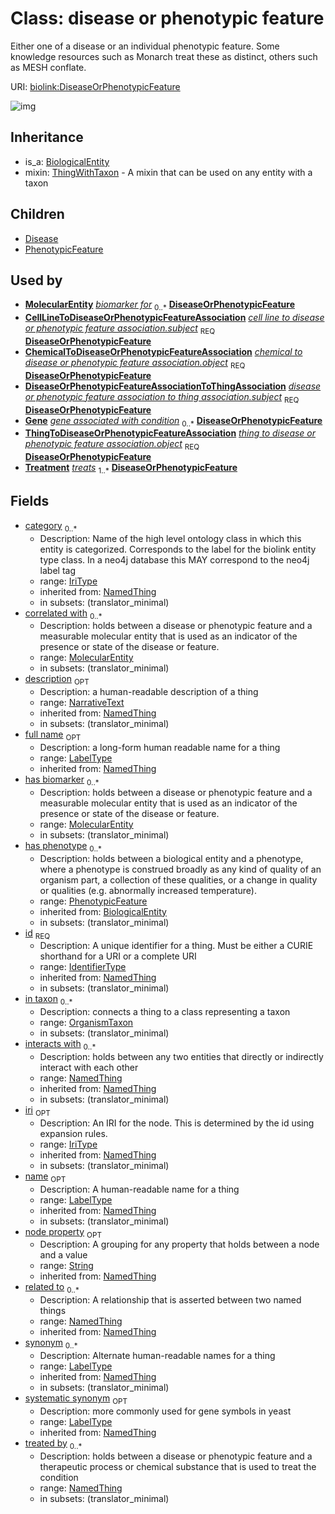 # Class: disease or phenotypic feature


Either one of a disease or an individual phenotypic feature. Some knowledge resources such as Monarch treat these as distinct, others such as MESH conflate.

URI: [biolink:DiseaseOrPhenotypicFeature](https://w3id.org/biolink/vocab/DiseaseOrPhenotypicFeature)

![img](http://yuml.me/diagram/nofunky;dir:TB/class/\[NamedThing]<filler(i)%200..1-%20\[DiseaseOrPhenotypicFeature|id(i):identifier_type;name(i):label_type%20%3F;category(i):iri_type%20*;node_property(i):string%20%3F;iri(i):iri_type%20%3F;synonym(i):label_type%20*;full_name(i):label_type%20%3F;description(i):narrative_text%20%3F;systematic_synonym(i):label_type%20%3F;creation_date(i):date%20%3F;update_date(i):date%20%3F;has_chemical_formula(i):chemical_formula_value%20%3F;aggregate_statistic(i):string%20%3F;interbase_coordinate(i):string%20%3F],%20\[OntologyClass]<has%20molecular%20consequence(i)%200..*-%20\[DiseaseOrPhenotypicFeature],%20\[NamedThing]<same%20as(i)%200..*-%20\[DiseaseOrPhenotypicFeature],%20\[NamedThing]<produces(i)%200..*-%20\[DiseaseOrPhenotypicFeature],%20\[Disease]<manifestation%20of(i)%200..*-%20\[DiseaseOrPhenotypicFeature],%20\[NamedThing]<derives%20from(i)%200..*-%20\[DiseaseOrPhenotypicFeature],%20\[NamedThing]<derives%20into(i)%200..*-%20\[DiseaseOrPhenotypicFeature],%20\[Occurrent]<capable%20of(i)%200..*-%20\[DiseaseOrPhenotypicFeature],%20\[Occurrent]<actively%20involved%20in(i)%200..*-%20\[DiseaseOrPhenotypicFeature],%20\[Occurrent]<participates%20in(i)%200..*-%20\[DiseaseOrPhenotypicFeature],%20\[NamedThing]<part%20of(i)%200..*-%20\[DiseaseOrPhenotypicFeature],%20\[NamedThing]<has%20part(i)%200..*-%20\[DiseaseOrPhenotypicFeature],%20\[NamedThing]<overlaps(i)%200..*-%20\[DiseaseOrPhenotypicFeature],%20\[NamedThing]<model%20of(i)%200..*-%20\[DiseaseOrPhenotypicFeature],%20\[NamedThing]<location%20of(i)%200..*-%20\[DiseaseOrPhenotypicFeature],%20\[NamedThing]<located%20in(i)%200..*-%20\[DiseaseOrPhenotypicFeature],%20\[NamedThing]<occurs%20in(i)%200..*-%20\[DiseaseOrPhenotypicFeature],%20\[NamedThing]<prevents(i)%200..*-%20\[DiseaseOrPhenotypicFeature],%20\[NamedThing]<causes(i)%200..*-%20\[DiseaseOrPhenotypicFeature],%20\[NamedThing]<contributes%20to(i)%200..*-%20\[DiseaseOrPhenotypicFeature],%20\[NamedThing]<predisposes(i)%200..*-%20\[DiseaseOrPhenotypicFeature],%20\[NamedThing]<affects%20risk%20for(i)%200..*-%20\[DiseaseOrPhenotypicFeature],%20\[NamedThing]<colocalizes%20with(i)%200..*-%20\[DiseaseOrPhenotypicFeature],%20\[NamedThing]<coexists%20with(i)%200..*-%20\[DiseaseOrPhenotypicFeature],%20\[NamedThing]<xenologous%20to(i)%200..*-%20\[DiseaseOrPhenotypicFeature],%20\[NamedThing]<orthologous%20to(i)%200..*-%20\[DiseaseOrPhenotypicFeature],%20\[NamedThing]<paralogous%20to(i)%200..*-%20\[DiseaseOrPhenotypicFeature],%20\[NamedThing]<homologous%20to(i)%200..*-%20\[DiseaseOrPhenotypicFeature],%20\[NamedThing]<disrupts(i)%200..*-%20\[DiseaseOrPhenotypicFeature],%20\[NamedThing]<negatively%20regulates(i)%200..*-%20\[DiseaseOrPhenotypicFeature],%20\[NamedThing]<positively%20regulates(i)%200..*-%20\[DiseaseOrPhenotypicFeature],%20\[NamedThing]<regulates(i)%200..*-%20\[DiseaseOrPhenotypicFeature],%20\[NamedThing]<affects(i)%200..*-%20\[DiseaseOrPhenotypicFeature],%20\[NamedThing]<physically%20interacts%20with(i)%200..*-%20\[DiseaseOrPhenotypicFeature],%20\[NamedThing]<interacts%20with(i)%200..*-%20\[DiseaseOrPhenotypicFeature],%20\[NamedThing]<related%20to(i)%200..*-%20\[DiseaseOrPhenotypicFeature],%20\[PhenotypicFeature]<has%20phenotype(i)%200..*-%20\[DiseaseOrPhenotypicFeature],%20\[OrganismTaxon]<in%20taxon%200..*-%20\[DiseaseOrPhenotypicFeature],%20\[NamedThing]<treated%20by%200..*-%20\[DiseaseOrPhenotypicFeature],%20\[MolecularEntity]<has%20biomarker%200..*-%20\[DiseaseOrPhenotypicFeature],%20\[MolecularEntity]<correlated%20with%200..*-%20\[DiseaseOrPhenotypicFeature],%20\[MolecularEntity]-%20biomarker%20for%200..*>\[DiseaseOrPhenotypicFeature],%20\[CellLineToDiseaseOrPhenotypicFeatureAssociation]-%20subject%201..1>\[DiseaseOrPhenotypicFeature],%20\[ChemicalToDiseaseOrPhenotypicFeatureAssociation]-%20object%201..1>\[DiseaseOrPhenotypicFeature],%20\[DiseaseOrPhenotypicFeatureAssociationToThingAssociation]-%20subject%201..1>\[DiseaseOrPhenotypicFeature],%20\[Gene]-%20gene%20associated%20with%20condition%200..*>\[DiseaseOrPhenotypicFeature],%20\[ThingToDiseaseOrPhenotypicFeatureAssociation]-%20object%201..1>\[DiseaseOrPhenotypicFeature],%20\[Treatment]-%20treats%201..*>\[DiseaseOrPhenotypicFeature],%20\[DiseaseOrPhenotypicFeature]uses%20-.->\[ThingWithTaxon],%20\[DiseaseOrPhenotypicFeature]^-\[PhenotypicFeature],%20\[DiseaseOrPhenotypicFeature]^-\[Disease],%20\[BiologicalEntity]^-\[DiseaseOrPhenotypicFeature])
## Inheritance

 *  is_a: [BiologicalEntity](BiologicalEntity.md)
 *  mixin: [ThingWithTaxon](ThingWithTaxon.md) - A mixin that can be used on any entity with a taxon
## Children

 * [Disease](Disease.md)
 * [PhenotypicFeature](PhenotypicFeature.md)
## Used by

 *  **[MolecularEntity](MolecularEntity.md)** *[biomarker for](biomarker_for.md)*  <sub>0..*</sub>  **[DiseaseOrPhenotypicFeature](DiseaseOrPhenotypicFeature.md)**
 *  **[CellLineToDiseaseOrPhenotypicFeatureAssociation](CellLineToDiseaseOrPhenotypicFeatureAssociation.md)** *[cell line to disease or phenotypic feature association.subject](cell_line_to_disease_or_phenotypic_feature_association_subject.md)*  <sub>REQ</sub>  **[DiseaseOrPhenotypicFeature](DiseaseOrPhenotypicFeature.md)**
 *  **[ChemicalToDiseaseOrPhenotypicFeatureAssociation](ChemicalToDiseaseOrPhenotypicFeatureAssociation.md)** *[chemical to disease or phenotypic feature association.object](chemical_to_disease_or_phenotypic_feature_association_object.md)*  <sub>REQ</sub>  **[DiseaseOrPhenotypicFeature](DiseaseOrPhenotypicFeature.md)**
 *  **[DiseaseOrPhenotypicFeatureAssociationToThingAssociation](DiseaseOrPhenotypicFeatureAssociationToThingAssociation.md)** *[disease or phenotypic feature association to thing association.subject](disease_or_phenotypic_feature_association_to_thing_association_subject.md)*  <sub>REQ</sub>  **[DiseaseOrPhenotypicFeature](DiseaseOrPhenotypicFeature.md)**
 *  **[Gene](Gene.md)** *[gene associated with condition](gene_associated_with_condition.md)*  <sub>0..*</sub>  **[DiseaseOrPhenotypicFeature](DiseaseOrPhenotypicFeature.md)**
 *  **[ThingToDiseaseOrPhenotypicFeatureAssociation](ThingToDiseaseOrPhenotypicFeatureAssociation.md)** *[thing to disease or phenotypic feature association.object](thing_to_disease_or_phenotypic_feature_association_object.md)*  <sub>REQ</sub>  **[DiseaseOrPhenotypicFeature](DiseaseOrPhenotypicFeature.md)**
 *  **[Treatment](Treatment.md)** *[treats](treats.md)*  <sub>1..*</sub>  **[DiseaseOrPhenotypicFeature](DiseaseOrPhenotypicFeature.md)**
## Fields

 * [category](category.md)  <sub>0..*</sub>
    * Description: Name of the high level ontology class in which this entity is categorized. Corresponds to the label for the biolink entity type class. In a neo4j database this MAY correspond to the neo4j label tag
    * range: [IriType](IriType.md)
    * inherited from: [NamedThing](NamedThing.md)
    * in subsets: (translator_minimal)
 * [correlated with](correlated_with.md)  <sub>0..*</sub>
    * Description: holds between a disease or phenotypic feature and a measurable molecular entity that is used as an indicator of the presence or state of the disease or feature.
    * range: [MolecularEntity](MolecularEntity.md)
    * in subsets: (translator_minimal)
 * [description](description.md)  <sub>OPT</sub>
    * Description: a human-readable description of a thing
    * range: [NarrativeText](NarrativeText.md)
    * inherited from: [NamedThing](NamedThing.md)
    * in subsets: (translator_minimal)
 * [full name](full_name.md)  <sub>OPT</sub>
    * Description: a long-form human readable name for a thing
    * range: [LabelType](LabelType.md)
    * inherited from: [NamedThing](NamedThing.md)
 * [has biomarker](has_biomarker.md)  <sub>0..*</sub>
    * Description: holds between a disease or phenotypic feature and a measurable molecular entity that is used as an indicator of the presence or state of the disease or feature.
    * range: [MolecularEntity](MolecularEntity.md)
    * in subsets: (translator_minimal)
 * [has phenotype](has_phenotype.md)  <sub>0..*</sub>
    * Description: holds between a biological entity and a phenotype, where a phenotype is construed broadly as any kind of quality of an organism part, a collection of these qualities, or a change in quality or qualities (e.g. abnormally increased temperature).
    * range: [PhenotypicFeature](PhenotypicFeature.md)
    * inherited from: [BiologicalEntity](BiologicalEntity.md)
    * in subsets: (translator_minimal)
 * [id](id.md)  <sub>REQ</sub>
    * Description: A unique identifier for a thing. Must be either a CURIE shorthand for a URI or a complete URI
    * range: [IdentifierType](IdentifierType.md)
    * inherited from: [NamedThing](NamedThing.md)
    * in subsets: (translator_minimal)
 * [in taxon](in_taxon.md)  <sub>0..*</sub>
    * Description: connects a thing to a class representing a taxon
    * range: [OrganismTaxon](OrganismTaxon.md)
    * in subsets: (translator_minimal)
 * [interacts with](interacts_with.md)  <sub>0..*</sub>
    * Description: holds between any two entities that directly or indirectly interact with each other
    * range: [NamedThing](NamedThing.md)
    * inherited from: [NamedThing](NamedThing.md)
    * in subsets: (translator_minimal)
 * [iri](iri.md)  <sub>OPT</sub>
    * Description: An IRI for the node. This is determined by the id using expansion rules.
    * range: [IriType](IriType.md)
    * inherited from: [NamedThing](NamedThing.md)
    * in subsets: (translator_minimal)
 * [name](name.md)  <sub>OPT</sub>
    * Description: A human-readable name for a thing
    * range: [LabelType](LabelType.md)
    * inherited from: [NamedThing](NamedThing.md)
    * in subsets: (translator_minimal)
 * [node property](node_property.md)  <sub>OPT</sub>
    * Description: A grouping for any property that holds between a node and a value
    * range: [String](String.md)
    * inherited from: [NamedThing](NamedThing.md)
 * [related to](related_to.md)  <sub>0..*</sub>
    * Description: A relationship that is asserted between two named things
    * range: [NamedThing](NamedThing.md)
    * inherited from: [NamedThing](NamedThing.md)
 * [synonym](synonym.md)  <sub>0..*</sub>
    * Description: Alternate human-readable names for a thing
    * range: [LabelType](LabelType.md)
    * inherited from: [NamedThing](NamedThing.md)
    * in subsets: (translator_minimal)
 * [systematic synonym](systematic_synonym.md)  <sub>OPT</sub>
    * Description: more commonly used for gene symbols in yeast
    * range: [LabelType](LabelType.md)
    * inherited from: [NamedThing](NamedThing.md)
 * [treated by](treated_by.md)  <sub>0..*</sub>
    * Description: holds between a disease or phenotypic feature and a therapeutic process or chemical substance that is used to treat the condition
    * range: [NamedThing](NamedThing.md)
    * in subsets: (translator_minimal)
